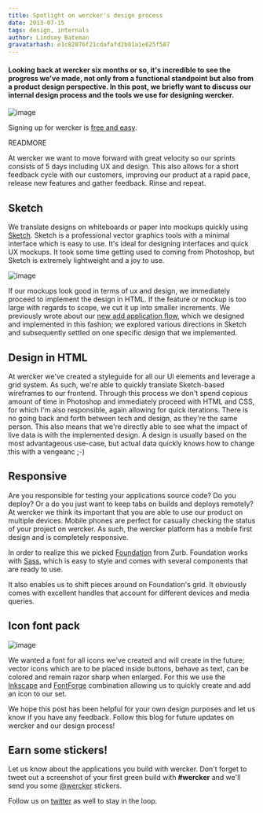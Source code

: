 ```yaml
---
title: Spotlight on wercker's design process
date: 2013-07-15
tags: design, internals
author: Lindsey Bateman
gravatarhash: e1c82876f21cdafafd2b01a1e625f587
---
```


<h4 class="subheader">
Looking back at wercker six months or so, it's incredible to see the progress we've made, not only from a functional standpoint but also from a product design perspective.
In this post, we briefly want to discuss our internal design process and the tools we use for designing wercker.
</h4>

![image](http://f.cl.ly/items/1D1q0l0P1r1Q0O0g131L/design_post_1.png)

Signing up for wercker is [free and easy](https://app.wercker.com/users/new/).

READMORE

At wercker we want to move forward with great velocity so our sprints consists of 5 days including UX and design. This also allows for a short feedback cycle with our customers, improving our product at a rapid pace, release new features and gather feedback. Rinse and repeat.

## Sketch

We translate designs on whiteboards or paper into mockups quickly using [Sketch](http://www.bohemiancoding.com/sketch/). Sketch is a professional vector graphics tools with a minimal interface which is easy to use. It's ideal for designing interfaces and quick UX mockups. It took some time getting used to coming from Photoshop, but Sketch is extremely lightweight and a joy to use.

![image](http://f.cl.ly/items/2e271R2C3T0P1a212b1s/design_post_2.png)

If our mockups look good in terms of ux and design, we immediately proceed to implement the design in HTML. If the feature or mockup is too large with regards to scope, we cut it up into smaller increments.
We previously wrote about our [new add application flow](http://blog.wercker.com/2013/06/21/Introducing-our-new-add-app-flow.html), which we designed and implemented in this fashion; we explored various directions in Sketch and subsequently settled on one specific design that we implemented.

## Design in HTML

At wercker we've created a styleguide for all our UI elements and leverage a grid system. As such, we're able to quickly translate Sketch-based wireframes to our frontend. Through this process we don't spend copious amount of time in Photoshop and immediately proceed with HTML and CSS, for which I'm also responsible, again allowing for quick iterations. There is no going back and forth between tech and design, as they're the same person. This also means that we're directly able to see what the impact of live data is with the implemented design. A design is usually based on the most advantageous use-case, but actual data quickly knows how to change this with a vengeanc ;-)


## Responsive

Are you responsible for testing your applications source code? Do you deploy? Or a do you just want to keep tabs on builds and deploys remotely?
At wercker we think its important that you are able to use our product on multiple devices. Mobile phones are perfect for casually checking the status of your project on wercker. As such, the wercker platform has a mobile first design and is completely responsive.

In order to realize this we picked [Foundation](http://foundation.zurb.com) from Zurb. Foundation works with [Sass](http://sass-lang.com/), which is easy to style and comes with several components that are ready to use.

It also enables us to shift pieces around on Foundation's grid. It obviously comes with excellent handles that account for different devices and media queries.

## Icon font pack

![image](http://f.cl.ly/items/0d083c1m3d1A3E0k243S/design_post_3.png)

We wanted a font for all icons we've created and will create in the future; vector icons which are to be placed inside buttons, behave as text, can be colored and remain razor sharp when enlarged.
For this we use the [Inkscape](http://inkscape.org/) and [FontForge](http://fontforge.org/) combination allowing us to quickly create and add an icon to our set.

We hope this post has been helpful for your own design purposes and let us know if you have any feedback. Follow this blog for future updates on wercker and our design process!

## Earn some stickers!

Let us know about the applications you build with wercker. Don't forget to tweet out a screenshot of your first green build with **#wercker** and we'll send you some [@wercker](http://twitter.com/wercker) stickers.

Follow us on [twitter](http://twitter.com/wercker) as well to stay in the loop.
